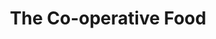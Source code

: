 ---
title: "The Co-operative Food"
url: /cambridge/the-co-operative-food-milton-road-2/
shop: Lebensmittel
---